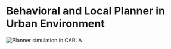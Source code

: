 # Behavioral and Local Planner in Urban Environment

![Planner simulation in CARLA](img/planner_sim_in_CARLA.gif)
